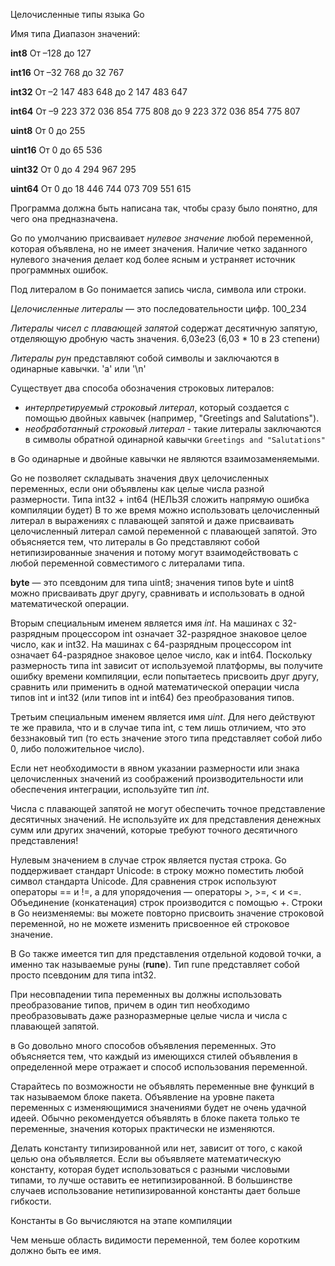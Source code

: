 Целочисленные типы языка Go

Имя типа Диапазон значений:

**int8** От –128 до 127

**int16** От –32 768 до 32 767

**int32** От –2 147 483 648 до 2 147 483 647

**int64** От –9 223 372 036 854 775 808 до 9 223 372 036 854 775 807

**uint8** От 0 до 255

**uint16** От 0 до 65 536

**uint32** От 0 до 4 294 967 295

**uint64** От 0 до 18 446 744 073 709 551 615

Программа должна быть написана так, чтобы сразу было понятно, для чего она предназначена.

Go по умолчанию присваивает *нулевое значение* любой переменной, которая объявлена, но не имеет значения. Наличие четко заданного нулевого значения делает код более ясным и устраняет источник программных ошибок.

Под литералом в Go понимается запись числа, символа или строки.

*Целочисленные литералы* — это последовательности цифр.  100_234

*Литералы чисел с плавающей запятой* содержат десятичную запятую, отделяющую дробную часть значения. 6,03e23  (6,03 * 10 в 23 степени)

*Литералы рун* представляют собой символы и заключаются в одинарные кавычки. 'a' или '\n'

Существует два способа обозначения строковых литералов:  

- *интерпретируемый строковый литерал*, который создается с помощью двойных кавычек (например, "Greetings and Salutations").
- *необработанный строковый литерал* - такие литералы заключаются в символы обратной одинарной кавычки `Greetings and "Salutations"`

в Go одинарные и двойные кавычки не являются взаимозаменяемыми. 

Go не позволяет складывать значения двух целочисленных переменных, если они объявлены как целые числа разной размерности. Типа int32 + int64 (НЕЛЬЗЯ сложить напрямую ошибка компиляции будет)
В то же время можно использовать целочисленный литерал в выражениях с плавающей запятой и даже присваивать целочисленный литерал самой переменной с плавающей запятой. Это объясняется тем, что литералы в Go представляют собой нетипизированные
значения и потому могут взаимодействовать с любой переменной совместимого с литералами типа. 

**byte** — это псевдоним для типа uint8; значения типов byte и uint8 можно присваивать друг другу, сравнивать и использовать в одной математической операции.

Вторым специальным именем является имя *int*. На машинах с 32-разрядным процессором int означает 32-разрядное знаковое целое число, как и int32. На машинах с 64-разрядным процессором int означает 64-разрядное знаковое целое число, как и int64. Поскольку размерность типа int зависит от используемой платформы, вы получите ошибку времени компиляции, если попытаетесь присвоить друг другу, сравнить или применить в одной математической операции числа типов int и int32 (или типов int и int64) без преобразования типов.

Третьим специальным именем является имя *uint*. Для него действуют те же правила, что и в случае типа int, с тем лишь отличием, что это беззнаковый тип (то есть значение этого типа представляет собой либо 0, либо положительное число).

Если нет необходимости в явном указании размерности или знака целочисленных значений из соображений производительности или обеспечения интеграции, используйте тип *int*.

Числа с плавающей запятой не могут обеспечить точное представление десятичных значений. Не используйте их для представления денежных сумм или других значений, которые требуют точного десятичного представления!

Нулевым значением в случае строк является пустая строка. Go поддерживает стандарт Unicode: в строку можно поместить любой символ стандарта Unicode. Для сравнения строк используют
операторы == и !=, а для упорядочения — операторы >, >=, < и <=. Объединение (конкатенация) строк производится с помощью +.
Строки в Go неизменяемы: вы можете повторно присвоить значение строковой переменной, но не можете изменить присвоенное ей строковое значение.

В Go также имеется тип для представления отдельной кодовой точки, а именно так называемые руны (**rune**). Тип rune представляет собой просто псевдоним для типа int32.

При несовпадении типа переменных вы должны использовать преобразование типов, причем в один тип необходимо преобразовывать даже разноразмерные целые числа и числа с плавающей запятой. 

в Go довольно много способов объявления переменных. Это объясняется тем, что каждый из имеющихся стилей объявления в определенной мере отражает и способ использования переменной. 

Старайтесь по возможности не объявлять переменные вне функций в так называемом блоке пакета. Объявление на уровне пакета переменных с изменяющимися значениями будет не очень удачной идеей. 
Обычно рекомендуется объявлять в блоке пакета только те переменные, значения которых практически не изменяются.

Делать константу типизированной или нет, зависит от того, с какой целью она объявляется. Если вы объявляете математическую константу, которая будет использоваться с разными числовыми типами, то лучше оставить ее нетипизированной. В большинстве случаев использование нетипизированной константы дает больше гибкости.

Константы в Go вычисляются на этапе компиляции
 
Чем меньше область видимости переменной, тем более коротким должно быть ее имя.
